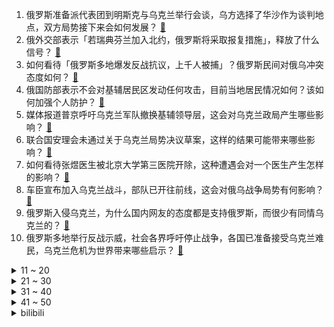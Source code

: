 1. 俄罗斯准备派代表团到明斯克与乌克兰举行会谈，乌方选择了华沙作为谈判地点，双方局势接下来会如何发展？ [:link:](https://www.zhihu.com/question/518710565)
2. 俄外交部表示「若瑞典芬兰加入北约，俄罗斯将采取报复措施」，释放了什么信号？ [:link:](https://www.zhihu.com/question/518729494)
3. 如何看待「俄罗斯多地爆发反战抗议，上千人被捕」？俄罗斯民间对俄乌冲突态度如何？ [:link:](https://www.zhihu.com/question/518643816)
4. 俄国防部表示不会对基辅居民区发动任何攻击，目前当地居民情况如何？该如何加强个人防护？ [:link:](https://www.zhihu.com/question/518723347)
5. 媒体报道普京呼吁乌克兰军队撤换基辅领导层，这会对乌克兰政局产生哪些影响？ [:link:](https://www.zhihu.com/question/518730649)
6. 联合国安理会未通过关于乌克兰局势决议草案，这样的结果可能带来哪些影响？ [:link:](https://www.zhihu.com/question/518781761)
7. 如何看待张煜医生被北京大学第三医院开除，这种遭遇会对一个医生产生怎样的影响？ [:link:](https://www.zhihu.com/question/518665725)
8. 车臣宣布加入乌克兰战斗，部队已开往前线，这会对俄乌战争局势有何影响？ [:link:](https://www.zhihu.com/question/518753930)
9. 俄罗斯入侵乌克兰，为什么国内网友的态度都是支持俄罗斯，而很少有同情乌克兰的？ [:link:](https://www.zhihu.com/question/518488822)
10. 俄罗斯多地举行反战示威，社会各界呼吁停止战争，各国已准备接受乌克兰难民，乌克兰危机为世界带来哪些启示？ [:link:](https://www.zhihu.com/question/518656739)
<details>
<summary>11 ~ 20</summary>

11. 俄罗斯为什么要夺取切尔诺贝利核电站，不是已经废弃了吗？其地理位置和设施具有哪些重要价值？ [:link:](https://www.zhihu.com/question/518546356)
12. 法国外长回应「为何北约不出兵帮乌克兰」，称「乌克兰没提这个要求」，如何看待这一回应？ [:link:](https://www.zhihu.com/question/518614112)
13. 2 月 25 日香港新增约 1 万例新冠肺炎确诊病例，目前情况如何？ [:link:](https://www.zhihu.com/question/518632247)
14. 海关总署允许俄罗斯全境小麦进口，将会带来哪些影响？ [:link:](https://www.zhihu.com/question/518465854)
15. 月薪 16K，一年 16 个月工资，可以买 iPhone 13 奢侈一下吗？ [:link:](https://www.zhihu.com/question/517809960)
16. 网红「李赛高」被指为缅北诈骗团伙后，其否认参与诈骗，并称已接受警方调查，真实情况如何？ [:link:](https://www.zhihu.com/question/518591818)
17. 为什么乌克兰更偏向于北约美国，而不是偏向于俄罗斯？ [:link:](https://www.zhihu.com/question/455984791)
18. 如何看待能量奇点完成首次融资，米哈游和蔚来资本共同领投，用于研发可控核聚变技术？ [:link:](https://www.zhihu.com/question/518663672)
19. 如何看待「美方要求中方敦促俄罗斯让步」中方驳斥「美方没资格告诉中方怎么做」？中方在俄乌冲突上态度如何？ [:link:](https://www.zhihu.com/question/518476051)
20. 如何看待芬兰提供5000万美元援助乌克兰? [:link:](https://www.zhihu.com/question/518695104)
</details>
<details>
<summary>21 ~ 30</summary>

21. 为什么李商隐的很多诗题目都为《无题》？ [:link:](https://www.zhihu.com/question/306052528)
22. 第 23 届农心杯柯洁不敌申真谞，中国围棋遭遇 16 年来最差战绩，如何评价这届比赛？ [:link:](https://www.zhihu.com/question/518660600)
23. 为什么说女性的成长是自我觉醒？ [:link:](https://www.zhihu.com/question/26427603)
24. 《原神》中哪个女角色最适合过年带回家见父母? [:link:](https://www.zhihu.com/question/514500082)
25. 哈利·波特老了之后能有邓布利多的地位吗？ [:link:](https://www.zhihu.com/question/338687999)
26. 普京宣布在顿巴斯地区展开军事行动，乌克兰外长称「普京发动全面战争，乌克兰将自卫」，有哪些信息值得关注？ [:link:](https://www.zhihu.com/question/518414164)
27. 在大学生时期，喜欢和合适哪个更重要? [:link:](https://www.zhihu.com/question/517755044)
28. 请问敏感肌可以每天使用洗面奶吗？ [:link:](https://www.zhihu.com/question/456036302)
29. 你在考研过程中，花钱买了哪些惨痛而深刻的教训？ [:link:](https://www.zhihu.com/question/459362572)
30. 敏感肌是怎么护肤的？ [:link:](https://www.zhihu.com/question/516668327)
</details>
<details>
<summary>31 ~ 40</summary>

31. 有哪些类似“满船清梦压星河”，让人第一眼就心动的诗句？ [:link:](https://www.zhihu.com/question/298792087)
32. 你对游戏《原神》中最无感的角色是哪个？ [:link:](https://www.zhihu.com/question/495857843)
33. 可以分享一下你最近收藏的温柔治愈文案吗？ [:link:](https://www.zhihu.com/question/505127575)
34. 俄罗斯航天总裁称若制裁触及俄航天业，国际空间站「或将失控落入欧美境内」，这释放了哪些信号？ [:link:](https://www.zhihu.com/question/518645624)
35. 把猫头塞进人嘴里是怎样的体验？就含一小会儿？ [:link:](https://www.zhihu.com/question/53468107)
36. 2 月 23 日广西一女子在医院就诊被查出肝脏被虫子吃掉三分之一，是因为什么原因导致的？ [:link:](https://www.zhihu.com/question/518285881)
37. 在编教师入职后几乎抑郁，应该辞职吗？ [:link:](https://www.zhihu.com/question/518434731)
38. 如何看待游戏《艾尔登法环》PC 版优化爆炸，首日 Steam 好评率仅 60%？ [:link:](https://www.zhihu.com/question/518609961)
39. 乌克兰总统泽连斯基发表讲话称「乌克兰没有选择战争，提议重返和平之路」，这释放了什么信号？ [:link:](https://www.zhihu.com/question/518547351)
40. 非常喜欢《只狼》，没玩过其他魂系游戏，推不推荐入《艾尔登法环》？ [:link:](https://www.zhihu.com/question/517831571)
</details>
<details>
<summary>41 ~ 50</summary>

41. 如何评价 2 月 25 日发布的努比亚 Z40 Pro 手机？售价 3399 元起，性价比如何？ [:link:](https://www.zhihu.com/question/518653760)
42. 如果亲戚孩子做客时非要带走儿子的玩具，我应该强迫他同意吗，该怎么处理呢？ [:link:](https://www.zhihu.com/question/362768465)
43. 2022年 2 月 22 日，美英法德澳加新等七国联合发布《联合太空作战愿景2031》，你怎么看？ [:link:](https://www.zhihu.com/question/518394412)
44. 有哪些可以 rap 的押韵句子？ [:link:](https://www.zhihu.com/question/379436603)
45. 中性彩妆会是2022年时尚风口吗？ [:link:](https://www.zhihu.com/question/518411645)
46. 如何评价《给你，我的新名片》第四季第四期综艺节目？ [:link:](https://www.zhihu.com/question/518485773)
47. 2022年3月8日妇女节，送什么礼物给她最能让她心动？ [:link:](https://www.zhihu.com/question/40902128)
48. 如何评价「洗衣机比马桶还脏」这句话，家用洗衣机该如何预防？ [:link:](https://www.zhihu.com/question/518460178)
49. 有没有特别怀念的人？ [:link:](https://www.zhihu.com/question/277321430)
50. 《觉醒年代》有哪些超燃台词短句? [:link:](https://www.zhihu.com/question/463340352)
</details><details>
<summary>bilibili</summary>

1. 《传说的世界》官方MV [:link:](//www.bilibili.com/video/BV19Z4y1k7P7)
2. 2022年2月24日，分享一首歌。 [:link:](//www.bilibili.com/video/BV16a41187nk)
3. 【卢克文工作室】奇怪的俄乌冲突，背后暗藏怎样的大国博弈？ [:link:](//www.bilibili.com/video/BV1WZ4y1k7aZ)
4. 华春莹：北约至今还欠着中国一笔血债 [:link:](//www.bilibili.com/video/BV1f34y1r7aY)
5. 这个up又疯了，他算出了海绵宝宝家里有多大，附带详细户型图。。。 [:link:](//www.bilibili.com/video/BV1M44y1n7Db)
6. 【才浅手工】猛男还原魔法少女水晶魔法棒，什么是魔法？看完你就知道了！ [:link:](//www.bilibili.com/video/BV1mu411X7TB)
7. 单人自驾闯关！新华社战地记者抵达基辅 [:link:](//www.bilibili.com/video/BV1nT4y1Q7D5)
8. 俄罗斯大部分艺术家都不富有 [:link:](//www.bilibili.com/video/BV1nZ4y1k741)
9. 25岁警察与7名持刀歹徒搏斗，身中27刀英勇牺牲！他战斗过的那身血衣，被认定为国家一级文物 [:link:](//www.bilibili.com/video/BV1Wm4y1R7y3)
10. 普京展开"攻心战"喊话乌军士兵：想想你们的父辈 [:link:](//www.bilibili.com/video/BV123411L7yJ)
<details>
<summary>11 ~ 20</summary>

11. 北约的血债，中国人民不会忘记！ [:link:](//www.bilibili.com/video/BV1NR4y157DB)
12. 第一次见面就互看……太羞耻啦！【梦幻联动01夏波波-传奇大锅台】 [:link:](//www.bilibili.com/video/BV1KP4y1A7AY)
13. 惊变7.5小时 普京紧锣密鼓的4个时间点 [:link:](//www.bilibili.com/video/BV1fS4y1z7Pa)
14. 薇尔莉特・伊芙加登 [:link:](//www.bilibili.com/video/BV15T4y1Q79R)
15. 成 龙 劝 学 [:link:](//www.bilibili.com/video/BV1Xm4y197Bo)
16. 日韩实名羡慕！中国人能自由吃瓜，离不开这位奶奶 [:link:](//www.bilibili.com/video/BV1cS4y1k7JC)
17. 普京：我再说一遍 我们是自卫 [:link:](//www.bilibili.com/video/BV1gY411G7wA)
18. 普京跟俄对外情报局局长的对话，大家感受一下 [:link:](//www.bilibili.com/video/BV1Qb4y147j2)
19. 我竟然真的生了一个人 [:link:](//www.bilibili.com/video/BV1mF411E7sV)
20. 习近平同俄罗斯总统普京通电话 [:link:](//www.bilibili.com/video/BV12R4y1V7Y4)
</details>
<details>
<summary>21 ~ 30</summary>

21. 鉴定网络热门艺术（18） [:link:](//www.bilibili.com/video/BV1K34y1k7pa)
22. 🕶️冬奥闭幕式竟然这么浪漫！ [:link:](//www.bilibili.com/video/BV13a411C7bT)
23. 印度小鱼啃脚 [:link:](//www.bilibili.com/video/BV1LY411G71N)
24. “杰出青年企业家” [:link:](//www.bilibili.com/video/BV18F411t7Zx)
25. 看到盾牌的时候，就知道这雪仗不一般… [:link:](//www.bilibili.com/video/BV1Tm4y1R77U)
26. 攒足了10个超赞的家庭小料理，学会了做给家人吃，你一定会回来谢我 ….炭烤牛排、孜然羊排、真蒜味面包、鲍耗双拼、牛排盖饭、芝士土豆泥、蒜辣意面、祖传饼干、鸡芝圈 [:link:](//www.bilibili.com/video/BV1Uq4y1t7ME)
27. 【雪 后 小 故 事 】 [:link:](//www.bilibili.com/video/BV1mb4y1s7mi)
28. 【祖娅纳惜X三无X浑元】昭阳丨化作骄阳昭盛景天下（花亦山角色曲） [:link:](//www.bilibili.com/video/BV1rL4y1G7sU)
29. 正经小猫咪谁来这里啊？ [:link:](//www.bilibili.com/video/BV14i4y1y71k)
30. 女朋友睡醒后竟然变成了男人【阅片无数Ⅱ 37】 [:link:](//www.bilibili.com/video/BV1hT4y1Q7SE)
</details>
<details>
<summary>31 ~ 40</summary>

31. 《谁说站在沈阳的就是歌姬》 [:link:](//www.bilibili.com/video/BV13T4y1Q725)
32. 卧槽！原来在绝对的美貌面前，根本不需要高颅顶和直角肩！ [:link:](//www.bilibili.com/video/BV18i4y127qg)
33. 穿搭配色的秘密，我给每个人都找到了！【晓观】 [:link:](//www.bilibili.com/video/BV1oS4y1r76H)
34. 帽子猫展示～我肝出来了！！ [:link:](//www.bilibili.com/video/BV1pr4y1r7vJ)
35. 【钉宫理惠】B站的大家别催了，这就来骂啦！ [:link:](//www.bilibili.com/video/BV1pZ4y1k7oD)
36. 《平板放柜李》 [:link:](//www.bilibili.com/video/BV1sS4y1F761)
37. 如何理解我国允许俄罗斯全境小麦进口 [:link:](//www.bilibili.com/video/BV1sY41157U9)
38. 三年前 香港女生 痛哭流涕： “希望香港有像 乌克兰一样好的结局” [:link:](//www.bilibili.com/video/BV1YT4y1Q7BJ)
39. 叛 逆 期 [:link:](//www.bilibili.com/video/BV1yb4y147gU)
40. 我做作业时摸过的鱼 [:link:](//www.bilibili.com/video/BV1wm4y1R7A7)
</details>
<details>
<summary>41 ~ 50</summary>

41. 华春莹：美方有没有想过把一个大国逼到绝地的后果？ [:link:](//www.bilibili.com/video/BV1SP4y1F78z)
42. 思想缺德教育课程 [:link:](//www.bilibili.com/video/BV1Ca41187ZR)
43. 当你的闺蜜夸奖你男友 [:link:](//www.bilibili.com/video/BV1SR4y1V7rK)
44. 疯了！好吃到疯了【会爆汁的牛肉】非常哇塞 [:link:](//www.bilibili.com/video/BV1mq4y1x7o3)
45. 1995年的中国发生了什么？【激荡四十年·1995】 [:link:](//www.bilibili.com/video/BV1N44y1n7gL)
46. 【伯爵狗】继火之高兴后霜之哀伤版本即兴舞蹈变装 [:link:](//www.bilibili.com/video/BV1QP4y1F7uK)
47. 要知道整个韩国一小时就能飞完了#韩国 #秋瓷炫 #曹璐 [:link:](//www.bilibili.com/video/BV1w44y1n7gd)
48. 【特效向】决战！终极生化逃杀 [:link:](//www.bilibili.com/video/BV1vT4y1Q78B)
49. 【超级敏感】舞蹈翻跳 [:link:](//www.bilibili.com/video/BV1Dr4y167HU)
50. 特朗普：俄乌冲突的原因在于我没连任 [:link:](//www.bilibili.com/video/BV19S4y1F7fJ)
</details>
<details>
<summary>51 ~ 60</summary>

51. 游戏里的你，真的很强大 [:link:](//www.bilibili.com/video/BV1Cb4y14732)
52. 北京小夫妻看完样板间就交钱，收房时直接傻眼，这是水晶棺材吗？ [:link:](//www.bilibili.com/video/BV11q4y1t7vH)
53. 一名记者用15天假扮智障，卧底黑砖窑，上演生死逃亡，成功解救30名智障奴工！ [:link:](//www.bilibili.com/video/BV1dL411K74f)
54. 新华社记者抵达基辅遭十几个士兵端着枪喊：“停车！熄火！” [:link:](//www.bilibili.com/video/BV1yu411X73M)
55. 在家日料吃到爽！【日料店平替大赏】 [:link:](//www.bilibili.com/video/BV1WY41157j9)
56. 故意打扮成男朋友不喜欢的样子，结果居然… [:link:](//www.bilibili.com/video/BV1a44y1n7kV)
57. 普京赌上政治信誉承认两个“共和国”，让全世界来看拜登的笑话【金金乐道·金灿荣】 [:link:](//www.bilibili.com/video/BV1WL411T7qS)
58. 【成龙说】Believer [:link:](//www.bilibili.com/video/BV1fi4y1174c)
59. 没节操被打，到底是猫德的沦丧，还是道德的缺失！ [:link:](//www.bilibili.com/video/BV18P4y1F7zx)
60. 诡 计 多 端 的屑狐狸！ [:link:](//www.bilibili.com/video/BV1x3411j7ad)
</details>
<details>
<summary>61 ~ 70</summary>

61. Rookie：老板，买挂！ [:link:](//www.bilibili.com/video/BV1Xa411C7iT)
62. 广东的狗子瑟瑟发抖 [:link:](//www.bilibili.com/video/BV1Mb4y1t7oh)
63. 凌晨五点在乌克兰被炮声轰醒 留学留稀碎 [:link:](//www.bilibili.com/video/BV1HF411t7UH)
64. 电 音 之 舞 2.0 [:link:](//www.bilibili.com/video/BV1FP4y1c7VG)
65. 《  大  葱  女  孩  重  度   依  赖   》 [:link:](//www.bilibili.com/video/BV1L44y1n7uJ)
66. [4K]【金泰妍】最新回归官方现场! 神曲连唱Killing Voice, 快来看看吃CD现场!!!《 INVU》全开麦,《想你时》首唱 [:link:](//www.bilibili.com/video/BV1YS4y1F7MQ)
67. 龙叔劝你赶紧关注嘉然 [:link:](//www.bilibili.com/video/BV1E44y1n7d8)
68. 我飘了，敢吃牢底坐穿螺的兄弟，巨大白法螺 [:link:](//www.bilibili.com/video/BV1R44y1n7yB)
69. 战火突发！俄罗斯宣布采取“特别军事行动”，乌克兰多地发生爆炸 [:link:](//www.bilibili.com/video/BV1D3411L7oA)
70. 卧槽！央视真的丝毫没有吝啬对她的夸奖！ [:link:](//www.bilibili.com/video/BV1q3411L7qU)
</details>
<details>
<summary>71 ~ 80</summary>

71. 失去了EZ的拉克丝，就像鱼儿失去了自行车 [:link:](//www.bilibili.com/video/BV1wb4y1t7da)
72. 【抽奖预告】100份！总价值7万！艾尔登法环定制ROG主机和艾尔登法环游戏!仅限B站！ [:link:](//www.bilibili.com/video/BV1XL4y1g7yZ)
73. 59000点券开箱！双城之战-霓虹之夜我全部都要大礼包！ [:link:](//www.bilibili.com/video/BV1kR4y1V7TY)
74. 全世界最小的人工湖！ [:link:](//www.bilibili.com/video/BV1Mm4y1o7sy)
75. 聋哑男孩查到初试成绩393分 母亲热泪盈眶激动不已 [:link:](//www.bilibili.com/video/BV1s44y1n7N3)
76. 时代的眼泪！拍大头贴都是20年前的事情了 [:link:](//www.bilibili.com/video/BV1xu411X7S3)
77. 我遇到了变态！ [:link:](//www.bilibili.com/video/BV153411j7fD)
78. 我没有强奸女学生！乡村教师申诉56年，如今病危还没等来清白 [:link:](//www.bilibili.com/video/BV18L411T7ks)
79. 肝帝雍正：执政十三年，如何改变一个国家？【雍正王朝】 [:link:](//www.bilibili.com/video/BV1U34y1C7GT)
80. 帮400万粉up主cos王者的瑶妹，结果胖了十斤，衣服都塞不下.... [:link:](//www.bilibili.com/video/BV1Tr4y1z7Fy)
</details>
<details>
<summary>81 ~ 90</summary>

81. 一条命通关iwanna是什么感受? [:link:](//www.bilibili.com/video/BV1w3411j7b9)
82. 假如世界禁止读书 [:link:](//www.bilibili.com/video/BV1r44y1T7Td)
83. 那些年普京收到的礼物 [:link:](//www.bilibili.com/video/BV1gb4y1x7su)
84. 原来跳绳可以有这么多花样 [:link:](//www.bilibili.com/video/BV1gb4y1t79J)
85. 你 有 很 多 经 历 放 不 下？ [:link:](//www.bilibili.com/video/BV1mU4y1Z7ro)
86. 周末不宅家! 3种创意拍摄方法，刷爆你的朋友圈 [:link:](//www.bilibili.com/video/BV1tP4y1F7UE)
87. 大庆赶海，随着潮水捡到一只迷你七彩虾，还有搁浅的大海带 [:link:](//www.bilibili.com/video/BV1dY41137ai)
88. 【骚男】被千万粉丝在线催婚是一种什么样的体验？ [:link:](//www.bilibili.com/video/BV1Mr4y1z7tx)
89. #刘宇的新春vlog#终于在出正月前赶到啦 [:link:](//www.bilibili.com/video/BV1MS4y167d3)
90. 【2021总结篇】所爱隔山海，山海亦可平 [:link:](//www.bilibili.com/video/BV15a411C7tr)
</details>
<details>
<summary>91 ~ 100</summary>

91. 理 性 与 感 性 [:link:](//www.bilibili.com/video/BV1JY411G7yM)
92. 《翻 墙 买 了 碗 牛 肉 面》 [:link:](//www.bilibili.com/video/BV18P4y1F7Zq)
93. 假装要穿着男友的衣服出门，结果被拿捏了...... [:link:](//www.bilibili.com/video/BV1BT4y1D7W1)
94. 清华男子熬夜直播家乡非遗建盏，18个小时仅有老师一人观看，男子：惊喜且心酸！ [:link:](//www.bilibili.com/video/BV1B44y1n7qK)
95. 当我有一个家里开火锅店的女朋友 [:link:](//www.bilibili.com/video/BV1Hi4y127Fd)
96. 【大骑士领酒吧街18】寻昼行动 摆完挂机 简单好抄 [:link:](//www.bilibili.com/video/BV1MR4y157Ts)
97. 整个世界都是假造的？亲朋好友全是演员！猜不中结局的科幻恐怖游戏 [:link:](//www.bilibili.com/video/BV1Sq4y1x7MJ)
98. 女娲新皮肤：感受钻石的冲击！ [:link:](//www.bilibili.com/video/BV1hL411T7D1)
99. 导演！！你是多恨男主，才找这样一位颜值演技双吊打的演员来演他爹！！ [:link:](//www.bilibili.com/video/BV1sL411K7oe)
100. 这一定是火锅届的棚顶！ [:link:](//www.bilibili.com/video/BV1eP4y1c7dt)
</details></details>